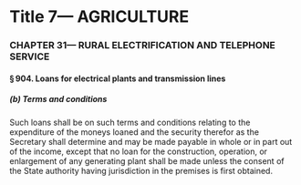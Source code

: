 
# Title 7— AGRICULTURE
### CHAPTER 31— RURAL ELECTRIFICATION AND TELEPHONE SERVICE
#### § 904. Loans for electrical plants and transmission lines
##### (b) Terms and conditions

Such loans shall be on such terms and conditions relating to the expenditure of the moneys loaned and the security therefor as the Secretary shall determine and may be made payable in whole or in part out of the income, except that no loan for the construction, operation, or enlargement of any generating plant shall be made unless the consent of the State authority having jurisdiction in the premises is first obtained.
